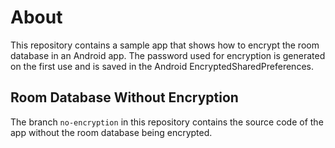 # About
This repository contains a sample app that shows how to encrypt the room database in an Android app.
The password used for encryption is generated on the first use
and is saved in the Android EncryptedSharedPreferences.

## Room Database Without Encryption
The branch `no-encryption` in this repository contains the source code of the app
without the room database being encrypted.
